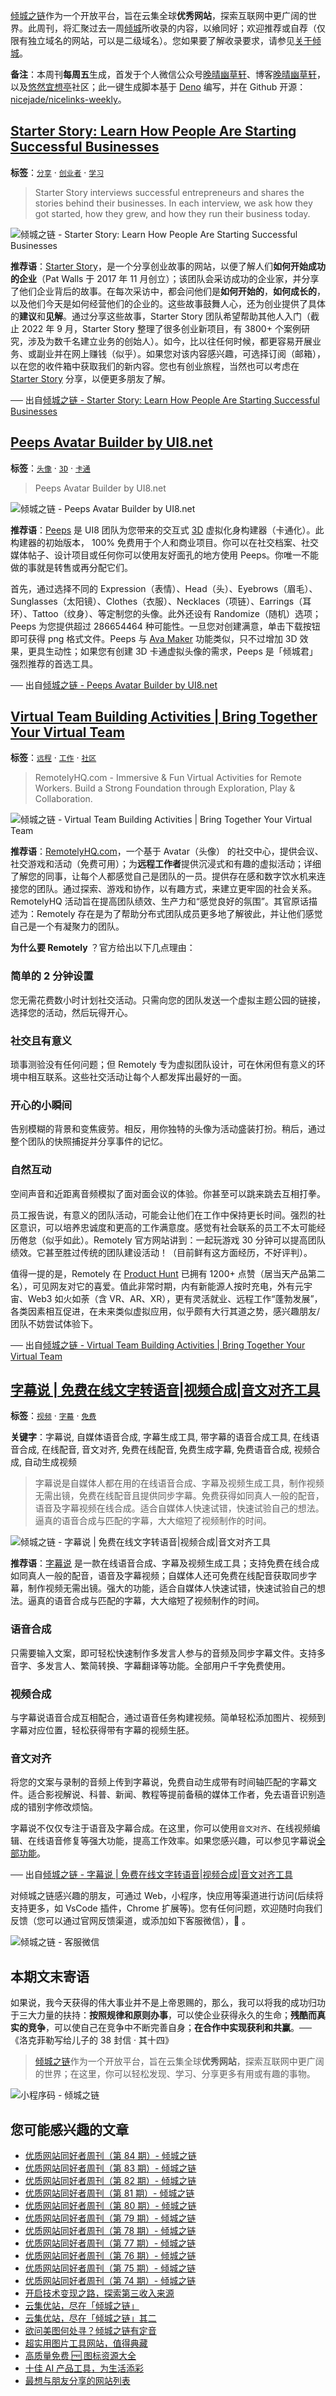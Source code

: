 [倾城之链](https://nicelinks.site/?utm_source=weekly)作为一个开放平台，旨在云集全球**优秀网站**，探索互联网中更广阔的世界。此周刊，将汇聚过去一周[倾城](https://nicelinks.site/?utm_source=weekly)所收录的内容，以飨同好；欢迎推荐或自荐（仅限有独立域名的网站，可以是二级域名）。您如果要了解收录要求，请参见[关于倾城](https://nicelinks.site/about?utm_source=weekly)。

**备注**：本周刊**每周五**生成，首发于个人微信公众号[晚晴幽草轩](https://mp.weixin.qq.com/mp/appmsgalbum?__biz=MzI5MDIwMzM2Mg==&action=getalbum&album_id=1530765143352082433&scene=173&from_msgid=2650641087&from_itemidx=1&count=3#wechat_redirect)、博客[晚晴幽草轩](https://www.jeffjade.com)，以及[悠然宜想亭](https://forum.lovejade.cn/)社区；此一键生成脚本基于 [Deno](https://nicelinks.site/post/602d30aad099ff5688618591) 编写，并在 Github 开源：[nicejade/nicelinks-weekly](https://github.com/nicejade/nicelinks-weekly)。

## [Starter Story: Learn How People Are Starting Successful Businesses](https://nicelinks.site/post/633582e73423870b914df97c)

**标签**：[`分享`](https://nicelinks.site/tags/分享) · [`创业者`](https://nicelinks.site/tags/创业者) · [`学习`](https://nicelinks.site/tags/学习)

>Starter Story interviews successful entrepreneurs and shares the stories behind their businesses. In each interview, we ask how they got started, how they grew, and how they run their business today.

![倾城之链 - Starter Story: Learn How People Are Starting Successful Businesses](https://oss.nicelinks.site/www.starterstory.com.png?x-oss-process=style/png2jpg)

**推荐语**：[Starter Story](https://nicelinks.site/redirect?url=https://www.starterstory.com/)，是一个分享创业故事的网站，以便了解人们**如何开始成功的企业**（Pat Walls 于 2017 年 11 月创立）；该团队会采访成功的企业家，并分享了他们企业背后的故事。在每次采访中，都会问他们是**如何开始的**，**如何成长的**，以及他们今天是如何经营他们的企业的。这些故事鼓舞人心，还为创业提供了具体的**建议**和**见解**。通过分享这些故事，Starter Story 团队希望帮助其他人入门（截止 2022 年 9 月，Starter Story 整理了很多创业新项目，有 3800+ 个案例研究，涉及为数千名建立业务的创始人）。如今，比以往任何时候，都更容易开展业务、或副业并在网上赚钱（似乎）。如果您对该内容感兴趣，可选择订阅（邮箱），以在您的收件箱中获取我们的新内容。您也有创业旅程，当然也可以考虑在 [Starter Story](https://nicelinks.site/redirect?url=https://www.starterstory.com/) 分享，以便更多朋友了解。


── 出自[倾城之链 - Starter Story: Learn How People Are Starting Successful Businesses](https://nicelinks.site/post/633582e73423870b914df97c)

## [Peeps Avatar Builder by UI8.net](https://nicelinks.site/post/633531873423870b914df533)

**标签**：[`头像`](https://nicelinks.site/tags/头像) · [`3D`](https://nicelinks.site/tags/3D) · [`卡通`](https://nicelinks.site/tags/卡通)

>Peeps Avatar Builder by UI8.net

![倾城之链 - Peeps Avatar Builder by UI8.net](https://oss.nicelinks.site/peeps.ui8.net.png?x-oss-process=style/png2jpg)

**推荐语**：[Peeps](https://nicelinks.site/redirect?url=https://peeps.ui8.net/) 是 UI8 团队为您带来的交互式 [3D](https://nicelinks.site/tags/) 虚拟化身构建器（卡通化）。此构建器的初始版本， 100% 免费用于个人和商业项目。你可以在社交档案、社交媒体帖子、设计项目或任何你可以使用友好面孔的地方使用 Peeps。你唯一不能做的事就是转售或再分配它们。

首先，通过选择不同的 Expression（表情）、Head（头）、Eyebrows（眉毛）、Sunglasses（太阳镜）、Clothes（衣服）、Necklaces（项链）、Earrings（耳环）、Tattoo（纹身）、等定制您的头像。此外还设有 Randomize（随机）选项；Peeps 为您提供超过 286654464 种可能性。一旦您对创建满意，单击下载按钮即可获得 png 格式文件。Peeps 与 [Ava Maker](https://nicelinks.site/post/631cb6d692583d0ec9c367bf) 功能类似，只不过增加 3D 效果，更具生动性；如果您有创建 3D 卡通虚拟头像的需求，Peeps 是「倾城君」强烈推荐的首选工具。

── 出自[倾城之链 - Peeps Avatar Builder by UI8.net](https://nicelinks.site/post/633531873423870b914df533)

## [Virtual Team Building Activities | Bring Together Your Virtual Team](https://nicelinks.site/post/6334464a3423870b914dedb0)

**标签**：[`远程`](https://nicelinks.site/tags/远程) · [`工作`](https://nicelinks.site/tags/工作) · [`社区`](https://nicelinks.site/tags/社区)

>RemotelyHQ.com - Immersive & Fun Virtual Activities for Remote Workers. Build a Strong Foundation through Exploration, Play & Collaboration.

![倾城之链 - Virtual Team Building Activities | Bring Together Your Virtual Team](https://oss.nicelinks.site/remotelyhq.com.png?x-oss-process=style/png2jpg)

**推荐语**：[RemotelyHQ.com](https://nicelinks.site/redirect?url=https://remotelyhq.com/)，一个基于 Avatar（头像） 的社交中心，提供会议、社交游戏和活动（免费可用）；为**远程工作者**提供沉浸式和有趣的虚拟活动；详细了解您的同事，让每个人都感觉自己是团队的一员。提供存在感和数字饮水机来连接您的团队。通过探索、游戏和协作，以有趣方式，来建立更牢固的社会关系。RemotelyHQ 活动旨在提高团队绩效、生产力和“感觉良好的氛围”。其官原话描述为：Remotely 存在是为了帮助分布式团队成员更多地了解彼此，并让他们感觉自己是一个有凝聚力的团队。

**为什么要 Remotely** ？官方给出以下几点理由：

### 简单的 2 分钟设置

您无需花费数小时计划社交活动。只需向您的团队发送一个虚拟主题公园的链接，选择您的活动，然后玩得开心。

### 社交且有意义

琐事测验没有任何问题；但 Remotely 专为虚拟团队设计，可在休闲但有意义的环境中相互联系。这些社交活动让每个人都发挥出最好的一面。

### 开心的小瞬间

告别模糊的背景和变焦疲劳。相反，用你独特的头像为活动盛装打扮。稍后，通过整个团队的快照捕捉并分享事件的记忆。

### 自然互动

空间声音和近距离音频模拟了面对面会议的体验。你甚至可以跳来跳去互相打拳。

员工报告说，有意义的团队活动，可能会让他们在工作中保持更长时间。强烈的社区意识，可以培养忠诚度和更高的工作满意度。感觉有社会联系的员工不太可能经历倦怠（似乎如此）。Remotely 官方网站讲到：一起玩游戏 30 分钟可以提高团队绩效。它甚至胜过传统的团队建设活动！（目前鲜有这方面经历，不好评判）。

值得一提的是，Remotely 在 [Product Hunt](https://nicelinks.site/post/5f40d0bf15435e0906a0a26f)  已拥有 1200+ 点赞（居当天产品第二名），可见网友对它的喜爱。值此非常时期，内有新能源人按时充电，外有元宇宙、Web3 如火如荼（含 VR、AR、XR），更有灵活就业、远程工作“蓬勃发展”，各类因素相互促进，在未来类似虚拟应用，似乎颇有大行其道之势，感兴趣朋友/团队不妨尝试体验下。

── 出自[倾城之链 - Virtual Team Building Activities | Bring Together Your Virtual Team](https://nicelinks.site/post/6334464a3423870b914dedb0)

## [字幕说 | 免费在线文字转语音|视频合成|音文对齐工具](https://nicelinks.site/post/63333118a4b42b03c5d6d92a)

**标签**：[`视频`](https://nicelinks.site/tags/视频) · [`字幕`](https://nicelinks.site/tags/字幕) · [`免费`](https://nicelinks.site/tags/免费)

**关键字**：字幕说, 自媒体语音合成, 字幕生成工具, 带字幕的语音合成工具, 在线语音合成, 在线配音, 音文对齐, 免费在线配音, 免费生成字幕, 免费语音合成, 视频合成, 自动生成视频

>字幕说是自媒体人都在用的在线语音合成、字幕及视频生成工具，制作视频无需出镜，免费在线配音且提供同步字幕。免费获得如同真人一般的配音，语音及字幕视频在线合成。适合自媒体人快速试错，快速试验自己的想法。逼真的语音合成与匹配的字幕，大大缩短了视频制作的时间。

![倾城之链 - 字幕说 | 免费在线文字转语音|视频合成|音文对齐工具](https://oss.nicelinks.site/subspeak.top.png?x-oss-process=style/png2jpg)

**推荐语**：[字幕说](https://nicelinks.site/redirect?url=https://subspeak.top/) 是一款在线语音合成、字幕及视频生成工具；支持免费在线合成如同真人一般的配音，语音及字幕视频；自媒体人还可免费在线配音获取同步字幕，制作视频无需出镜。强大的功能，适合自媒体人快速试错，快速试验自己的想法。逼真的语音合成与匹配的字幕，大大缩短了视频制作的时间。

### 语音合成

只需要输入文案，即可轻松快速制作多发言人参与的音频及同步字幕文件。支持多音字、多发言人、繁简转换、字幕翻译等功能。全部用户千字免费使用。

### 视频合成

与字幕说语音合成互相配合，通过语音任务构建视频。简单轻松添加图片、视频到字幕对应位置，轻松获得带有字幕的视频生胚。

### 音文对齐

将您的文案与录制的音频上传到字幕说，免费自动生成带有时间轴匹配的字幕文件。适合影视解说、科普、新闻、教程等提前备稿的媒体工作者，免去语音识别造成的错别字修改烦恼。

字幕说不仅仅专注于语音及字幕合成。在这里，你可以使用`音文对齐`、在线视频编辑、在线语音修复等强大功能，提高工作效率。如果您感兴趣，可以参见字幕说[全部功能](https://nicelinks.site/redirect?url=https://subspeak.top/v2/submit/index#tools)。

── 出自[倾城之链 - 字幕说 | 免费在线文字转语音|视频合成|音文对齐工具](https://nicelinks.site/post/63333118a4b42b03c5d6d92a)

对倾城之链感兴趣的朋友，可通过 Web，小程序，快应用等渠道进行访问(后续将支持更多，如 VsCode 插件，Chrome 扩展等)。您有任何问题，欢迎随时向我们反馈（您可以通过官网反馈渠道，或添加如下客服微信），🤲 。

![倾城之链 - 客服微信](https://image.nicelinks.site/%E5%80%BE%E5%9F%8E%E4%B9%8B%E9%93%BE-%E5%BE%AE%E4%BF%A1-mini.jpeg)


## 本期文末寄语

如果说，我今天获得的伟大事业并不是上帝恩赐的，那么，我可以将我的成功归功于三大力量的扶持：**按照规律和原则办事**，可以使企业获得永久的生命；**残酷而真实的竞争**，可以使自己在竞争中不断完善自身；**在合作中实现获利和共赢**。── 《洛克菲勒写给儿子的 38 封信 · 其十四》

> [倾城之链](https://nicelinks.site/?utm_source=weekly)作为一个开放平台，旨在云集全球**优秀网站**，探索互联网中更广阔的世界；在这里，你可以轻松发现、学习、分享更多有用或有趣的事物。

![小程序码 - 倾城之链](https://image.nicelinks.site/nicelinks-miniprogram-code.jpeg?imageView2/1/w/250/h/250/interlace/1/ignore-error/1)

## 您可能感兴趣的文章

- [优质网站同好者周刊（第 84 期）- 倾城之链](https://blog.nicelinks.site/weekly-084/)
- [优质网站同好者周刊（第 83 期）- 倾城之链](https://blog.nicelinks.site/weekly-083/)
- [优质网站同好者周刊（第 82 期）- 倾城之链](https://blog.nicelinks.site/weekly-082/)
- [优质网站同好者周刊（第 81 期）- 倾城之链](https://blog.nicelinks.site/weekly-081/)
- [优质网站同好者周刊（第 80 期）- 倾城之链](https://blog.nicelinks.site/weekly-080/)
- [优质网站同好者周刊（第 79 期）- 倾城之链](https://blog.nicelinks.site/weekly-079/)
- [优质网站同好者周刊（第 78 期）- 倾城之链](https://blog.nicelinks.site/weekly-078/)
- [优质网站同好者周刊（第 77 期）- 倾城之链](https://blog.nicelinks.site/weekly-077/)
- [优质网站同好者周刊（第 76 期）- 倾城之链](https://blog.nicelinks.site/weekly-076/)
- [优质网站同好者周刊（第 75 期）- 倾城之链](https://blog.nicelinks.site/weekly-075/)
- [优质网站同好者周刊（第 74 期）- 倾城之链](https://blog.nicelinks.site/weekly-074/)
- [开启技术变现之路，探索第三收入来源](https://www.jeffjade.com/2020/11/17/173-talk-about-nice-links/)
- [云集优站，尽在「倾城之链」](https://www.jeffjade.com/2017/12/31/136-talk-about-nicelinks-site/)
- [云集优站，尽在「倾城之链」其二](https://www.jeffjade.com/2018/12/23/146-talk-about-nice-links/)
- [欲问美图何处寻？倾城之链有定音](https://www.jeffjade.com/2019/02/17/151-aweome-beautiful-picture-website-list/ "欲问美图何处寻？倾城之链有定音")
- [超实用图片工具网站，值得典藏](https://www.jeffjade.com/2020/07/27/165-aweome-picture-tool-website-list/)
- [高质量免费 🆓 图标资源大全](https://www.jeffjade.com/2020/09/11/169-high-quality-free-icon-resource-collection/)
- [十佳 AI 产品工具，为生活添彩](https://www.jeffjade.com/2020/09/23/170-list-of-top-20-ai-product-tools/)
- [最想与朋友分享的网站列表](https://www.jeffjade.com/2020/09/01/168-list-of-websites-i-most-want-to-share-with-my-friends/)